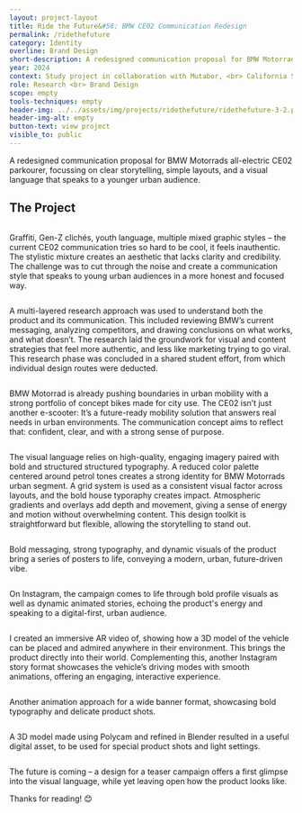 ```yaml
---
layout: project-layout
title: Ride the Future&#58; BMW CE02 Communication Redesign
permalink: /ridethefuture
category: Identity
overline: Brand Design
short-description: A redesigned communication proposal for BMW Motorrads all-electric CE02 parkourer, focussing on clear storytelling, simple layouts, and a visual language that speaks to a younger urban audience.
year: 2024
context: Study project in collaboration with Mutabor, <br> California State University and BMW Motorrad
role: Research <br> Brand Design
scope: empty
tools-techniques: empty
header-img: ../../assets/img/projects/ridethefuture/ridethefuture-3-2.png
header-img-alt: empty
button-text: view project
visible_to: public
---
```

 
<div class="project-intro"> 
    <p class="body-large"> 
    A redesigned communication proposal for BMW Motorrads all-electric CE02 parkourer, focussing on clear storytelling, simple layouts, and a visual language that speaks to a younger urban audience.
    </p>
</div>
<div class="project-chapter dropshadow-img"> 
    <div>
        <h2>The Project</h2>
        <div class="project-slide"> 
            <img src="assets/img/projects/ridethefuture/ridethefuture-01.png" alt="">
            <p class="body-regular">
                Graffiti, Gen-Z clichés, youth language, multiple mixed graphic styles – the current CE02 communication tries so hard to be cool, it feels inauthentic. The stylistic mixture creates an aesthetic that lacks clarity and credibility. The challenge was to cut through the noise and create a communication style that speaks to young urban audiences in a more honest and focused way.
            </p>
        </div>
        <div class="project-slide"> 
            <img src="assets/img/projects/ridethefuture/ridethefuture-02.png" alt="">
            <p class="body-regular">
                A multi-layered research approach was used to understand both the product and its communication. This included reviewing BMW’s current messaging, analyzing competitors, and drawing conclusions on what works, and what doesn’t. The research laid the groundwork for visual and content strategies that feel more authentic, and less like marketing trying to go viral. This research phase was concluded in a shared student effort, from which individual design routes were deducted.
            </p>
        </div>
        <div class="project-slide"> 
            <img src="assets/img/projects/ridethefuture/ridethefuture-03.png" alt="">
            <p class="body-regular">
                BMW Motorrad is already pushing boundaries in urban mobility with a strong portfolio of concept bikes made for city use. The CE02 isn’t just another e-scooter: It’s a future-ready mobility solution that answers real needs in urban environments. The communication concept aims to reflect that: confident, clear, and with a strong sense of purpose.
            </p>
        </div>
        <div class="project-slide"> 
            <img src="assets/img/projects/ridethefuture/ridethefuture-04.png" alt="">
            <p class="body-regular">
              The visual language relies on high-quality, engaging imagery paired with bold and structured structured typography. A reduced color palette centered around petrol tones creates a strong identity for BMW Motorrads urban segment. A grid system is used as a consistent visual factor across layouts, and the bold house typoraphy creates impact. Atmospheric gradients and overlays add depth and movement, giving a sense of energy and motion without overwhelming  content. This design toolkit is straightforward but flexible, allowing the storytelling to stand out.
            </p>
        </div>
        <div class="project-slide"> 
            <img src="assets/img/projects/ridethefuture/ridethefuture-05.png" alt="">
            <p class="body-regular">
                Bold messaging, strong typography, and dynamic visuals of the product bring a series of posters to life, conveying a modern, urban, future-driven vibe.
            </p>
        </div>
        <div class="project-slide"> 
            <img src="assets/img/projects/ridethefuture/ridethefuture-06.png" alt="">
            <p class="body-regular">
                On Instagram, the campaign comes to life through bold profile visuals as well as dynamic animated stories, echoing the product's energy and speaking to a digital-first, urban audience.
            </p>
        </div>
        <div class="project-slide"> 
            <img src="assets/img/projects/ridethefuture/ridethefuture-07.png" alt="">
            <p class="body-regular">
                I created an immersive AR video of, showing how a 3D model of the vehicle can be placed and admired anywhere in their environment. This brings the product directly into their world. Complementing this, another Instagram story format showcases the vehicle’s driving modes with smooth animations, offering an engaging, interactive experience.
            </p>
        </div>
        <div class="project-slide"> 
            <img src="assets/img/projects/ridethefuture/ridethefuture-08.png" alt="">
            <p class="body-regular">
                Another animation approach for a wide banner format, showcasing bold typography and delicate product shots.
            </p>
        </div>
        <div class="project-slide"> 
            <img src="assets/img/projects/ridethefuture/ridethefuture-09.png" alt="">
            <p class="body-regular">
                A 3D model made using Polycam and refined in Blender resulted in a useful digital asset, to be used for special product shots and light settings. 
            </p>
        </div>
        <div class="project-slide"> 
            <img src="assets/img/projects/ridethefuture/ridethefuture-10.png" alt="">
            <p class="body-regular">
                The future is coming – a design for a teaser campaign offers a first glimpse into the visual language, while yet leaving open how the product looks like.
            </p>
        </div>
    </div>
</div>
<p class="body-regular">
    Thanks for reading! 😊
</p>




